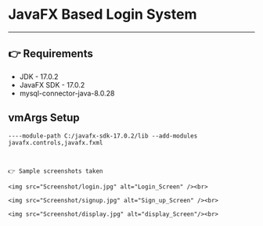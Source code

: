 # JavaFX Based Login System

---

## 👉 Requirements

- JDK - 17.0.2
- JavaFX SDK - 17.0.2
- mysql-connector-java-8.0.28

## vmArgs Setup

```
----module-path C:/javafx-sdk-17.0.2/lib --add-modules javafx.controls,javafx.fxml



👉 Sample screenshots taken

<img src="Screenshot/login.jpg" alt="Login_Screen" /><br>

<img src="Screenshot/signup.jpg" alt="Sign_up_Screen" /><br>

<img src="Screenshot/display.jpg" alt="display_Screen"/><br>
